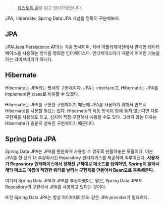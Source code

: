> [티스토리 글](https://suhwan.dev/2019/02/24/jpa-vs-hibernate-vs-spring-data-jpa/)을 읽고 정리하였습니다. 



JPA, Hibernate, Spring Data JPA 개념을 명확히 구분해보자.



## JPA

JPA(Java Persistence API)는 기술 명세이며, 자바 어플리케이션에서 관계형 데이터베이스를 사용하는 방식을 정의한 인터페이스다. 인터페이스이기 때문에 어떠한 기능을 하는 라이브러리가 아니다. 



## Hibernate

Hibernate는 JPA라는 명세의 구현체이다. JPA는 interface고, Hibernate는 JPA를 implement한 class로 비유할 수 있겠다.

Hibernate는 JPA를 구현한 구현체이기 때문에 JPA를 사용하기 위해서 반드시 Hibernate를 사용할 필요는 없다. Hibernate의 작동 방식이 맘에 들지 않는다면 다른 구현체를 사용해도 되고, 심지어 직접 구현해서 사용할 수도 있다. 그러지 않는 이유는 Hibernate가 충분히 성숙한 구현체이기 때문이다.



## Spring Data JPA

Spring Data JPA는 JPA를 편한하게 사용할 수 있도록 만들어놓은 모듈이다. 이는 JPA를 한 단계 더 추상화시킨 Repository 인터페이스를 제공하며 이루어진다. **사용자가 Repository 인터페이스에서 정해진 규칙대로 메소드를 입력하면, Spring이 알아서 해당 메소드 이름에 적합한 쿼리를 날리는 구현체를 만들어서 Bean으로 등록해준다.**

여기서 Spring Data JPA가 JPA를 추상화했다는 말은, Spring Data JPA의 Repository의 구현에서 JPA를 사용하고 있다는 것이다.

또한 Spring Data JPA는 항상 하이버네이트와 같은 JPA provider가 필요하다.


